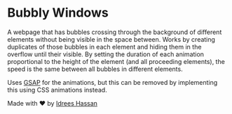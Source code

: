 # Bubbly Windows

A webpage that has bubbles crossing through the background of different elements without being visible in the space between. Works by creating duplicates of those bubbles in each element and hiding them in the overflow until their visible. By setting the duration of each animation proportional to the height of the element (and all proceeding elements), the speed is the same between all bubbles in different elements.

Uses [GSAP](https://greensock.com/gsap/) for the animations, but this can be removed by implementing this using CSS animations instead.

Made with ❤ by [Idrees Hassan](https://idreesinc.com?utm_source=github&utm_medium=readme&utm_campaign=bubbly-windows)